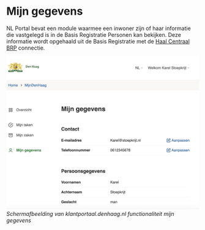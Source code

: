 # Mijn gegevens

NL Portal bevat een module waarmee een inwoner zijn of haar informatie die vastgelegd is in de Basis Registratie Personen kan bekijken. Deze informatie wordt opgehaald uit de Basis Registratie met de [Haal Centraal BRP](https://vng.nl/projecten/haal-centraal-gegevens-ophalen-bij-basisregistraties) connectie.

![mijn-gegevens](img/mijn-gegevens.png)
*Schermafbeelding van klantportaal.denhaag.nl functionaliteit mijn gegevens*
